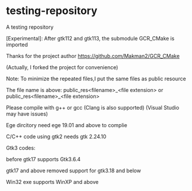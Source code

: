 # testing-repository
A testing repository

[Experimental]: After gtk112 and gtk113, the submodule GCR_CMake is imported

Thanks for the project author https://github.com/Makman2/GCR_CMake

(Actually, I forked the project for convenience)

Note: To minimize the repeated files,I put the same files as public resource

The file name is above: public\_res\<filename\>\_\<file extension\> or public\_res\<filename\>\_\<file extension\>

Please compile with g++ or gcc (Clang is also supported)
(Visual Studio may have issues)

Ege dircitory need ege 19.01 and above to complie

C/C++ code using gtk2 needs gtk 2.24.10

Gtk3 codes:

before gtk17 supports Gtk3.6.4

gtk17 and above removed support for gtk3.18 and below

Win32 exe supports WinXP and above 
